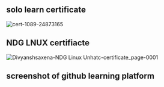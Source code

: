 ## solo learn certificate
![cert-1089-24873165](https://user-images.githubusercontent.com/98813747/152638683-b0af5c8a-22d0-4e0c-8d50-5ae678a86055.jpg)

## NDG LNUX certifiacte
![Divyanshsaxena-NDG Linux Unhatc-certificate_page-0001](https://user-images.githubusercontent.com/98813747/152638690-a6c175be-52aa-4bd9-982d-0c20b8887542.jpg)

## screenshot of github learning platform
